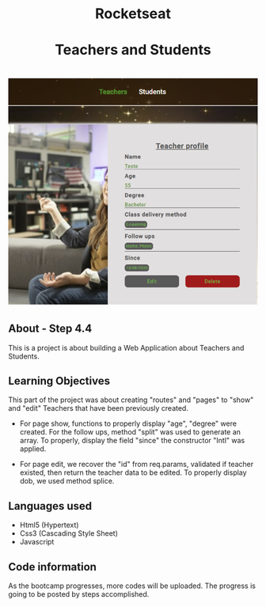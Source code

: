 
<h1 align="center">Rocketseat</h1>

<h1 align="center"><b>Teachers and Students</b></h1>

<h1 align="center">
    <img src="public/images/teachers_students.jpg">
</h1>


## About - Step 4.4
This is a project is about building a Web Application about Teachers and Students.

## Learning Objectives
This part of the project was about creating "routes" and "pages" to "show" and "edit" Teachers that have been previously created. 

- For page show, functions to properly display "age", "degree" were created. For the follow ups, method "split" was used to generate an array. To properly, display the field "since" the constructor "Intl" was applied. 

- For page edit, we recover the "id" from req.params, validated if teacher existed, then return the teacher data to be edited. To properly display dob, we used method splice.

## Languages used
- Html5 (Hypertext)
- Css3 (Cascading Style Sheet)
- Javascript

## Code information
As the bootcamp progresses, more codes will be uploaded.
The progress is going to be posted by steps accomplished.


